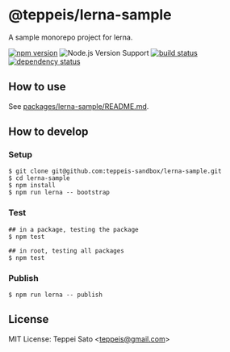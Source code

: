 @teppeis/lerna-sample
====

A sample monorepo project for lerna.

[![npm version][npm-image]][npm-url]
![Node.js Version Support][node-version]
[![build status][travis-image]][travis-url]
[![dependency status][deps-image]][deps-url]

## How to use

See <a href="packages/lerna-sample/README.md">packages/lerna-sample/README.md</a>.

## How to develop

### Setup

```console
$ git clone git@github.com:teppeis-sandbox/lerna-sample.git
$ cd lerna-sample
$ npm install
$ npm run lerna -- bootstrap
```

### Test

```console
## in a package, testing the package
$ npm test

## in root, testing all packages
$ npm test
```

### Publish

```console
$ npm run lerna -- publish
```

## License

MIT License: Teppei Sato &lt;teppeis@gmail.com&gt;

[npm-image]: https://img.shields.io/npm/v/@teppeis/lerna-sample.svg
[npm-url]: https://npmjs.org/package/@teppeis/lerna-sample
[npm-downloads-image]: https://img.shields.io/npm/dm/@teppeis/lerna-sample.svg
[travis-image]: https://img.shields.io/travis/teppeis-sandbox/lerna-sample/master.svg
[travis-url]: https://travis-ci.org/teppeis-sandbox/lerna-sample
[deps-image]: https://img.shields.io/david/teppeis-sandbox/lerna-sample.svg
[deps-url]: https://david-dm.org/teppeis-sandbox/lerna-sample
[node-version]: https://img.shields.io/badge/Node.js%20support-v6-brightgreen.svg
[coverage-image]: https://img.shields.io/coveralls/teppeis-sandbox/lerna-sample/master.svg
[coverage-url]: https://coveralls.io/github/teppeis-sandbox/lerna-sample?branch=master
[license]: https://img.shields.io/npm/l/@teppeis/lerna-sample.svg
